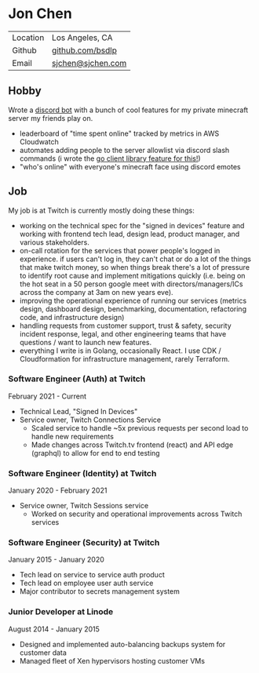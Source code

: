 # Jon Chen

|  |  |
|--|--|
| Location | Los Angeles, CA |
| Github | [github.com/bsdlp](https://github.com/bsdlp) |
| Email | sjchen@sjchen.com |

## Hobby

Wrote a [discord bot](https://github.com/tonkat-su/bot) with a bunch of cool features for my private minecraft server my friends play on.

* leaderboard of "time spent online" tracked by metrics in AWS Cloudwatch
* automates adding people to the server allowlist via discord slash commands (i wrote the [go client library feature for this!](https://github.com/bwmarrin/discordgo/pull/855))
* "who's online" with everyone's minecraft face using discord emotes

## Job

My job is at Twitch is currently mostly doing these things:

* working on the technical spec for the "signed in devices" feature and working with frontend tech lead, design lead, product manager, and various stakeholders.
* on-call rotation for the services that power people's logged in experience. if users can't log in, they can't chat or do a lot of the things that make twitch money, so when things break there's a lot of pressure to identify root cause and implement mitigations quickly (i.e. being on the hot seat in a 50 person google meet with directors/managers/ICs across the company at 3am on new years eve).
* improving the operational experience of running our services (metrics design, dashboard design, benchmarking, documentation, refactoring code, and infrastructure design)
* handling requests from customer support, trust & safety, security incident response, legal, and other engineering teams that have questions / want to launch new features.
* everything I write is in Golang, occasionally React. I use CDK / Cloudformation for infrastructure management, rarely Terraform.

### Software Engineer (Auth) at Twitch

February 2021 - Current

* Technical Lead, "Signed In Devices"
* Service owner, Twitch Connections Service
  * Scaled service to handle ~5x previous requests per second load to handle new requirements
  * Made changes across Twitch.tv frontend (react) and API edge (graphql) to allow for end to end testing

### Software Engineer (Identity) at Twitch

January 2020 - February 2021

* Service owner, Twitch Sessions service
  * Worked on security and operational improvements across Twitch services

### Software Engineer (Security) at Twitch

January 2015 - January 2020

* Tech lead on service to service auth product
* Tech lead on employee user auth service
* Major contributor to secrets management system

### Junior Developer at Linode

August 2014 - January 2015

* Designed and implemented auto-balancing backups system for customer data
* Managed fleet of Xen hypervisors hosting customer VMs
